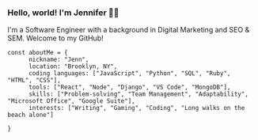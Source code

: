 ### Hello, world! I'm Jennifer 👋🏼

I'm a Software Engineer with a background in Digital Marketing and SEO & SEM. Welcome to my GitHub!


```
const aboutMe = {
      nickname: "Jenn",
      location: "Brooklyn, NY",
      coding languages: ["JavaScript", "Python", "SQL", "Ruby", "HTML", "CSS"],
      tools: ["React", "Node", "Django", "VS Code", "MongoDB"],
      skills: ["Problem-solving", "Team Management", "Adaptability", "Microsoft Office", "Google Suite"],
      interests: ["Writing", "Gaming", "Coding", "Long walks on the beach alone"]

}
```
